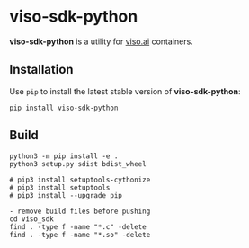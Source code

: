 # viso-sdk-python

**viso-sdk-python** is a utility for [viso.ai](https://viso.ai) containers.

## Installation

Use `pip` to install the latest stable version of **viso-sdk-python**:

```shell
pip install viso-sdk-python
```


## Build
```shell
python3 -m pip install -e .
python3 setup.py sdist bdist_wheel

# pip3 install setuptools-cythonize
# pip3 install setuptools
# pip3 install --upgrade pip
```

```shell
- remove build files before pushing
cd viso_sdk
find . -type f -name "*.c" -delete
find . -type f -name "*.so" -delete
```